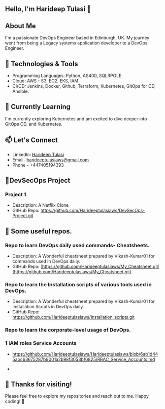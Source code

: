 ## Hello, I'm Harideep Tulasi 👋

## About Me
I'm a passionate DevOps Engineer based in Edinburgh, UK. My journey went from being a Legacy systems application developer to a DevOps Engineer.

## 🔧 Technologies & Tools
- Programming Languages: Python, AS400, SQLRPGLE.
- Cloud: AWS - S3, EC2, EKS, IAM.
- CI/CD: Jenkins, Docker, Github, Terraform, Kubernetes, GitOps for CD, Ansible.

## 🌱 Currently Learning
I'm currently exploring Kubernetes and am excited to dive deeper into GitOps CD, and Kubernetes.

## 📫 Let's Connect
- LinkedIn: [Harideep Tulasi](https://www.linkedin.com/in/Haritul)
- Email- harideeptulasiaws@gmail.com
- Phone - +447405194393

## 📂DevSecOps Project
### Project 1
- Description: A Netflix Clone
- GitHub Repo: https://github.com/Harideeptulasiaws/DevSecOps-Project.git
  
## 📂 Some useful repos.
### Repo to learn DevOps daily used commands- Cheatsheets.
- Description: A Wonderful cheatsheet prepared by Vikash-Kumar01 for commands used in DevOps daily.
- GitHub Repo: [https://github.com/Harideeptulasiaws/My_Cheatsheet.git](https://github.com/Harideeptulasiaws/My_Cheatsheet.git)

### Repo to learn the Installation scripts of various tools used in DevOps.
- Description: A Wonderful cheatsheet prepared by Vikash-Kumar01 for Installation Scripts in DevOps daily.
- GitHub Repo: https://github.com/Harideeptulasiaws/installation_scripts.git

### Repo to learn the corporate-level usage of DevOps.
### 1 IAM roles Service Accounts
- https://github.com/Harideeptulasiaws/Harideeptulasiaws/blob/6ab1d445abc63675287b9001a2b98f3053bf6825/RBAC_Service_Accounts.md

- 
## 🎉 Thanks for visiting!
Please feel free to explore my repositories and reach out to me. Happy coding! 🚀

